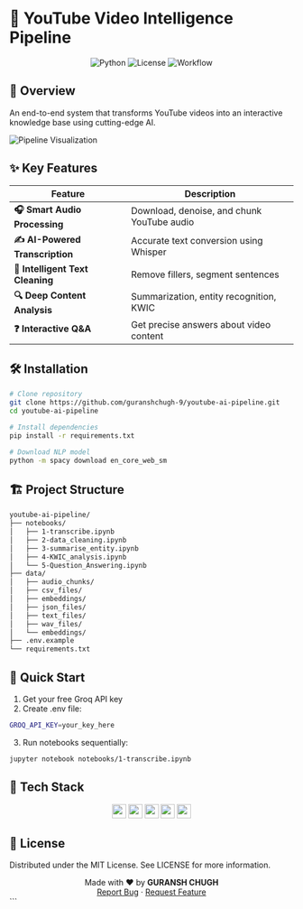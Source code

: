 # 🚀 YouTube Video Intelligence Pipeline

<div align="center">
  <img src="https://img.shields.io/badge/Python-3.8%2B-blue" alt="Python">
  <img src="https://img.shields.io/badge/License-MIT-green" alt="License">
  <img src="https://img.shields.io/badge/Workflow-Audio→Text→QA-orange" alt="Workflow">
</div>

## 🌟 Overview
An end-to-end system that transforms YouTube videos into an interactive knowledge base using cutting-edge AI.

![Pipeline Visualization](/Users/guranshchugh/Desktop/Coding/audio_transcript/data/assets/deepseek_mermaid_20250429_d4f867.png)

## ✨ Key Features
| Feature | Description |
|---------|-------------|
| **🎧 Smart Audio Processing** | Download, denoise, and chunk YouTube audio |
| **✍️ AI-Powered Transcription** | Accurate text conversion using Whisper |
| **🧹 Intelligent Text Cleaning** | Remove fillers, segment sentences |
| **🔍 Deep Content Analysis** | Summarization, entity recognition, KWIC |
| **❓ Interactive Q&A** | Get precise answers about video content |

## 🛠️ Installation
```bash
# Clone repository
git clone https://github.com/guranshchugh-9/youtube-ai-pipeline.git
cd youtube-ai-pipeline

# Install dependencies
pip install -r requirements.txt

# Download NLP model
python -m spacy download en_core_web_sm
```

## 🏗️ Project Structure
```bash
youtube-ai-pipeline/
├── notebooks/
│   ├── 1-transcribe.ipynb
│   ├── 2-data_cleaning.ipynb
│   ├── 3-summarise_entity.ipynb
│   ├── 4-KWIC_analysis.ipynb
│   └── 5-Question_Answering.ipynb
├── data/
│   ├── audio_chunks/
│   ├── csv_files/
│   ├── embeddings/
│   ├── json_files/
│   ├── text_files/
│   ├── wav_files/
│   └── embeddings/
├── .env.example
└── requirements.txt
```

## 🚀 Quick Start
1. Get your free Groq API key
2. Create .env file:
```bash 
GROQ_API_KEY=your_key_here
```
3. Run notebooks sequentially:
```bash 
jupyter notebook notebooks/1-transcribe.ipynb
```

## 🧩 Tech Stack
<div align="center"> <img src="https://img.shields.io/badge/Whisper-Transcripts-9cf" height="25"> <img src="https://img.shields.io/badge/spaCy-NLP-red" height="25"> <img src="https://img.shields.io/badge/FAISS-Vector_Search-yellow" height="25"> <img src="https://img.shields.io/badge/Groq-High_Speed_AI-blue" height="25"> <img src="https://img.shields.io/badge/Python-FFmpeg-orange" height="25"> </div>

## 📜 License
Distributed under the MIT License. See LICENSE for more information.

<div align="center"> Made with ❤️ by <b>GURANSH CHUGH</b><br> <a href="https://github.com/username/youtube-ai-pipeline/issues">Report Bug</a> · <a href="https://github.com/username/youtube-ai-pipeline/discussions">Request Feature</a> </div> ```


